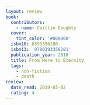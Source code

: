 ```yaml
---
layout: review
book:
  contributors:
    - name: Caitlin Doughty
  cover:
    tint_color: '#000000'
  isbn10: 0393356280
  isbn13: '9780393356281'
  publication_year: 2018
  title: From Here to Eternity
  tags:
    - non-fiction
    - death
review:
  date_read: 2019-03-02
  rating: 4
---
```

